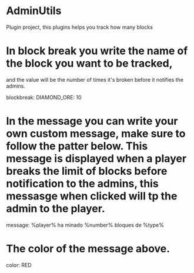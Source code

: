 # AdminUtils
Plugin project, this plugins helps you track how many blocks
# In block break you write the name of the block you want to be tracked, 
  and the value will be the number of times it's broken before it notifies the admins.
  
blockbreak:
  DIAMOND_ORE: 10
# In the message you can write your own custom message, make sure to follow the patter below. This message is displayed when a player breaks the limit of blocks   before notification to the admins, this messasge when clicked will tp the admin to the player.
message: %player% ha minado %number% bloques de %type%
# The color of the message above.
color: RED
